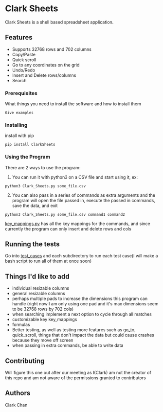 # Clark Sheets

Clark Sheets is a shell based spreadsheet application.

## Features

* Supports 32768 rows and 702 columns
* Copy/Paste
* Quick scroll
* Go to any coordinates on the grid
* Undo/Redo
* Insert and Delete rows/columns
* Search

### Prerequisites

What things you need to install the software and how to install them

```
Give examples
```

### Installing

install with pip

```
pip install ClarkSheets
```

### Using the Program

There are 2 ways to use the program:

1. You can run it with python3 on a CSV file and start using it, ex:

```
python3 Clark_Sheets.py some_file.csv
```

2. You can also pass in a series of commands as extra arguments and the program will open the file passed in, execute the passed in commands, save the data, and exit

```
python3 Clark_Sheets.py some_file.csv command1 command2
```
[key_mappings.py](https://github.com/rssys/linux-sheet/blob/master/key_mappings.py) has all the key mappings for the commands, and since currently the program can only insert and delete rows and cols

## Running the tests

Go into [test_cases](https://github.com/rssys/linux-sheet/tree/master/test_cases) and each subdirectory to run each test case(I will make a bash script to run all of them at once soon)

## Things I'd like to add

* individual resizable columns
* general resizable columns
* perhaps multiple pads to increase the dimensions this program can handle (right now I am only using one pad and it's max dimensions seem to be 32768 rows by 702 cols)
* when searching implement a next option to cycle through all matches
* customizable key key_mappings
* formulas
* Better testing, as well as testing more features such as go_to, quick_scroll, things that don't impact the data but could cause crashes because they move off screen
* when passing in extra commands, be able to write data

## Contributing

Will figure this one out after our meeting as I(Clark) am not the creator of this repo and am not aware of the permissions granted to contributors

## Authors

Clark Chan
